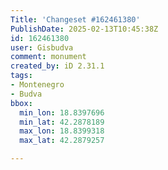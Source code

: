 ```yaml
---
Title: 'Changeset #162461380'
PublishDate: 2025-02-13T10:45:38Z
id: 162461380
user: Gisbudva
comment: monument
created_by: iD 2.31.1
tags:
- Montenegro
- Budva
bbox:
  min_lon: 18.8397696
  min_lat: 42.2878189
  max_lon: 18.8399318
  max_lat: 42.2879257

---
```

